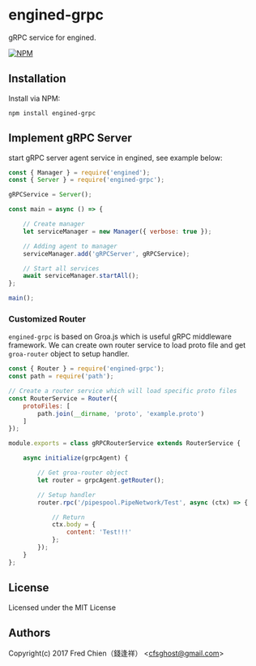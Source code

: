# engined-grpc

gRPC service for engined.

[![NPM](https://nodei.co/npm/engined-grpc.png)](https://nodei.co/npm/engined-grpc/)

## Installation

Install via NPM:

```shell
npm install engined-grpc
```

## Implement gRPC Server

start gRPC server agent service in engined, see example below:

```javascript
const { Manager } = require('engined');
const { Server } = require('engined-grpc');

gRPCService = Server();

const main = async () => {

	// Create manager
	let serviceManager = new Manager({ verbose: true });

	// Adding agent to manager
	serviceManager.add('gRPCServer', gRPCService);

	// Start all services
	await serviceManager.startAll();
};

main();
```

### Customized Router

`engined-grpc` is based on Groa.js which is useful gRPC middleware framework. We can create own router service to load proto file and get `groa-router` object to setup handler.

```javascript
const { Router } = require('engined-grpc');
const path = require('path');

// Create a router service which will load specific proto files
const RouterService = Router({
	protoFiles: [
		path.join(__dirname, 'proto', 'example.proto')
	]
});

module.exports = class gRPCRouterService extends RouterService {

	async initialize(grpcAgent) {

		// Get groa-router object
		let router = grpcAgent.getRouter();

		// Setup handler
		router.rpc('/pipespool.PipeNetwork/Test', async (ctx) => {

			// Return
			ctx.body = {
				content: 'Test!!!'
			};
		});
	}
};
```

## License
Licensed under the MIT License
 
## Authors
Copyright(c) 2017 Fred Chien（錢逢祥） <<cfsghost@gmail.com>>
